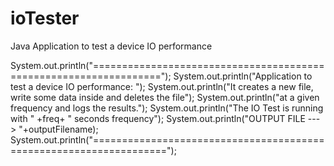 # ioTester
Java Application to test a device IO performance

System.out.println("==================================================================");
System.out.println("Application to test a device IO performance: ");
System.out.println("It creates a new file, write some data inside and deletes the file");
System.out.println("at a given frequency and logs the results.");
System.out.println("The IO Test is running with " +freq+ " seconds frequency");
System.out.println("OUTPUT FILE ---> "+outputFilename);
System.out.println("===================================================================");
   
		    
